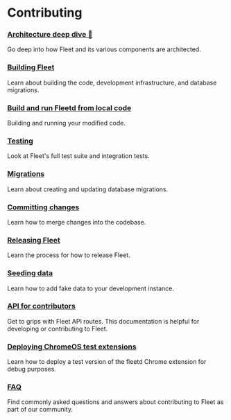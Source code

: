 # Contributing

### [Architecture deep dive 🤿](./Architecture-deep-dive.md)
Go deep into how Fleet and its various components are architected.

### [Building Fleet](./Building-Fleet.md) 
Learn about building the code, development infrastructure, and database migrations.

### [Build and run Fleetd from local code](./Run-Locally-Built-Fleetd.md)
Building and running your modified code.

### [Testing](./Testing-and-local-development.md) 
Look at Fleet's full test suite and integration tests.

### [Migrations](./Migrations.md)
Learn about creating and updating database migrations.

### [Committing changes](./Committing-Changes.md) 
Learn how to merge changes into the codebase.

### [Releasing Fleet](./Releasing-Fleet.md) 
Learn the process for how to release Fleet.

### [Seeding data](./Seeding-Data.md) 
Learn how to add fake data to your development instance.

### [API for contributors](./API-for-contributors.md) 
Get to grips with Fleet API routes. This documentation is helpful for developing or contributing to Fleet.

### [Deploying ChromeOS test extensions](./Deploying-chrome-test-ext.md) 
Learn how to deploy a test version of the fleetd Chrome extension for debug purposes.

### [FAQ](./FAQ.md) 
Find commonly asked questions and answers about contributing to Fleet as part of our community.
